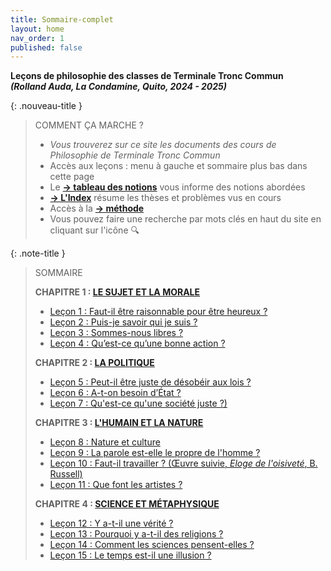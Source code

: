 ```yaml
---
title: Sommaire-complet
layout: home
nav_order: 1
published: false
---
```


**Leçons de philosophie des classes de Terminale Tronc Commun**   
***(Rolland Auda, La Condamine, Quito, 2024 - 2025)***  

{: .nouveau-title }
> COMMENT ÇA MARCHE ?
>
> - *Vous trouverez sur ce site les documents des cours de Philosophie de Terminale Tronc Commun*
> - Accès aux leçons : menu à gauche et sommaire plus bas dans cette page
> - Le [**→ tableau des notions**](/docs/Présentation/L0-2-tableau.html) vous informe des notions abordées
> - [**→ L'Index**](/docs/Présentation/L0-3-notions.html) résume les thèses et problèmes vus en cours
> - Accès à la [**→ méthode**](/docs/methode/methode.html)
> - Vous pouvez faire une recherche par mots clés en haut du site en cliquant sur l'icône 🔍

{: .note-title }
> SOMMAIRE
>
>  **CHAPITRE 1 : [LE SUJET ET LA MORALE](/docs/C1/C1-0.html)**
> - [Leçon 1 : Faut-il être raisonnable pour être heureux ? ](/docs/L1/L1-0.html)
> - [Leçon 2 : Puis-je savoir qui je suis ?](/docs/L2/L2-0-0.html)
> - [Leçon 3 : Sommes-nous libres ?](/docs/L3/L3-0-0.html)
> - [Leçon 4 : Qu’est-ce qu’une bonne action ?](/docs/L4/L4-0-0.html)
>
> **CHAPITRE 2 : [LA POLITIQUE](/docs/C2/C2-0.html)**
> - [Leçon 5 : Peut-il être juste de désobéir aux lois ?](/docs/L5/L5-0-0.html)
> - [Leçon 6 : A-t-on besoin d’État ?](/docs/L6/L6-0-0.html)
> - [Leçon 7 : Qu'est-ce qu'une société juste ?)](/docs/L7/L7-0-0.html)  
>
> **CHAPITRE 3 : [L'HUMAIN ET LA NATURE](/docs/C3/C3-0.html)**
> - [Leçon 8 : Nature et culture](/docs/L8/L8-0-0.html)
> - [Leçon 9 : La parole est-elle le propre de l'homme ?](/docs/L9/L9-0-0.html)
> - [Leçon 10 : Faut-il travailler ? (Œuvre suivie, *Eloge de l'oisiveté*, B. Russell)]()
> - [Leçon 11 : Que font les artistes ?]() 
>
> **CHAPITRE 4 : [SCIENCE ET MÉTAPHYSIQUE](/phil24/docs/C4/C4-0.html)**
> - [Leçon 12 : Y a-t-il une vérité ?]()
> - [Leçon 13 : Pourquoi y a-t-il des religions ?]()
> - [Leçon 14 : Comment les sciences pensent-elles ?]()
> - [Leçon 15 : Le temps est-il une illusion ?]()
